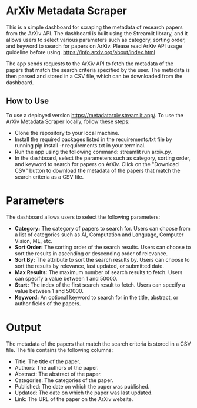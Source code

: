 # ArXiv Metadata Scraper
  This is a simple dashboard for scraping the metadata of research papers from the ArXiv API. The dashboard is built using the Streamlit library, and it allows users to select various parameters such as category, sorting order, and keyword to search for papers on ArXiv.
  Please read ArXiv API usage guideline before using.
https://info.arxiv.org/about/index.html

 The app sends requests to the ArXiv API to fetch the metadata of the papers that match the search criteria specified by the user. The metadata is then parsed and stored in a CSV file, which can be downloaded from the dashboard.

## How to Use
To use a deployed version https://metadatarxiv.streamlit.app/.
To use the ArXiv Metadata Scraper locally, follow these steps:

- Clone the repository to your local machine.
- Install the required packages listed in the requirements.txt file by running pip install -r requirements.txt in your terminal.
- Run the app using the following command: streamlit run arxiv.py.
- In the dashboard, select the parameters such as category, sorting order, and keyword to search for papers on ArXiv.
Click on the "Download CSV" button to download the metadata of the papers that match the search criteria as a CSV file.
# Parameters
 The dashboard allows users to select the following parameters:

- **Category:** The category of papers to search for. Users can choose from a list of categories such as AI, Computation and Language, Computer Vision, ML, etc.
- **Sort Order:** The sorting order of the search results. Users can choose to sort the results in ascending or descending order of relevance.
- **Sort By:** The attribute to sort the search results by. Users can choose to sort the results by relevance, last updated, or submitted date.
- **Max Results:** The maximum number of search results to fetch. Users can specify a value between 1 and 50000.
- **Start:** The index of the first search result to fetch. Users can specify a value between 1 and 50000.
- **Keyword:** An optional keyword to search for in the title, abstract, or author fields of the papers.
# Output
The metadata of the papers that match the search criteria is stored in a CSV file. The file contains the following columns:

- Title: The title of the paper.
- Authors: The authors of the paper.
- Abstract: The abstract of the paper.
- Categories: The categories of the paper.
- Published: The date on which the paper was published.
- Updated: The date on which the paper was last updated.
- Link: The URL of the paper on the ArXiv website.
